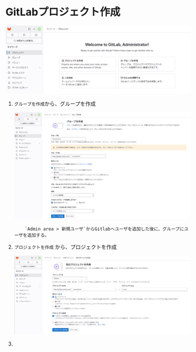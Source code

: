 # GitLabプロジェクト作成


![CreateProject](./CreateProject/1.png)

1. `グループを作成`から、グループを作成

    ![Group](./CreateProject/2.png)

    ```{note}
        `Admin area > 新規ユーザ`からGitlabへユーザを追加した後に、グループにユーザを追加する。
    ```

2. `プロジェクトを作成` から、プロジェクトを作成

    ![Project](./CreateProject/3.png)

3. 



